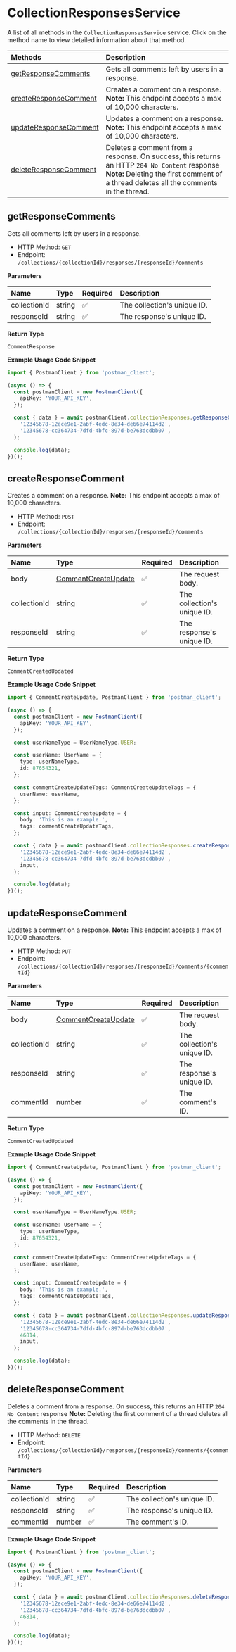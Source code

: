 # CollectionResponsesService

A list of all methods in the `CollectionResponsesService` service. Click on the method name to view detailed information about that method.

| Methods                                         | Description                                                                                                                                                                            |
| :---------------------------------------------- | :------------------------------------------------------------------------------------------------------------------------------------------------------------------------------------- |
| [getResponseComments](#getresponsecomments)     | Gets all comments left by users in a response.                                                                                                                                         |
| [createResponseComment](#createresponsecomment) | Creates a comment on a response. **Note:** This endpoint accepts a max of 10,000 characters.                                                                                           |
| [updateResponseComment](#updateresponsecomment) | Updates a comment on a response. **Note:** This endpoint accepts a max of 10,000 characters.                                                                                           |
| [deleteResponseComment](#deleteresponsecomment) | Deletes a comment from a response. On success, this returns an HTTP `204 No Content` response **Note:** Deleting the first comment of a thread deletes all the comments in the thread. |

## getResponseComments

Gets all comments left by users in a response.

- HTTP Method: `GET`
- Endpoint: `/collections/{collectionId}/responses/{responseId}/comments`

**Parameters**

| Name         | Type   | Required | Description                 |
| :----------- | :----- | :------- | :-------------------------- |
| collectionId | string | ✅       | The collection's unique ID. |
| responseId   | string | ✅       | The response's unique ID.   |

**Return Type**

`CommentResponse`

**Example Usage Code Snippet**

```typescript
import { PostmanClient } from 'postman_client';

(async () => {
  const postmanClient = new PostmanClient({
    apiKey: 'YOUR_API_KEY',
  });

  const { data } = await postmanClient.collectionResponses.getResponseComments(
    '12345678-12ece9e1-2abf-4edc-8e34-de66e74114d2',
    '12345678-cc364734-7dfd-4bfc-897d-be763dcdbb07',
  );

  console.log(data);
})();
```

## createResponseComment

Creates a comment on a response. **Note:** This endpoint accepts a max of 10,000 characters.

- HTTP Method: `POST`
- Endpoint: `/collections/{collectionId}/responses/{responseId}/comments`

**Parameters**

| Name         | Type                                                    | Required | Description                 |
| :----------- | :------------------------------------------------------ | :------- | :-------------------------- |
| body         | [CommentCreateUpdate](../models/CommentCreateUpdate.md) | ✅       | The request body.           |
| collectionId | string                                                  | ✅       | The collection's unique ID. |
| responseId   | string                                                  | ✅       | The response's unique ID.   |

**Return Type**

`CommentCreatedUpdated`

**Example Usage Code Snippet**

```typescript
import { CommentCreateUpdate, PostmanClient } from 'postman_client';

(async () => {
  const postmanClient = new PostmanClient({
    apiKey: 'YOUR_API_KEY',
  });

  const userNameType = UserNameType.USER;

  const userName: UserName = {
    type: userNameType,
    id: 87654321,
  };

  const commentCreateUpdateTags: CommentCreateUpdateTags = {
    userName: userName,
  };

  const input: CommentCreateUpdate = {
    body: 'This is an example.',
    tags: commentCreateUpdateTags,
  };

  const { data } = await postmanClient.collectionResponses.createResponseComment(
    '12345678-12ece9e1-2abf-4edc-8e34-de66e74114d2',
    '12345678-cc364734-7dfd-4bfc-897d-be763dcdbb07',
    input,
  );

  console.log(data);
})();
```

## updateResponseComment

Updates a comment on a response. **Note:** This endpoint accepts a max of 10,000 characters.

- HTTP Method: `PUT`
- Endpoint: `/collections/{collectionId}/responses/{responseId}/comments/{commentId}`

**Parameters**

| Name         | Type                                                    | Required | Description                 |
| :----------- | :------------------------------------------------------ | :------- | :-------------------------- |
| body         | [CommentCreateUpdate](../models/CommentCreateUpdate.md) | ✅       | The request body.           |
| collectionId | string                                                  | ✅       | The collection's unique ID. |
| responseId   | string                                                  | ✅       | The response's unique ID.   |
| commentId    | number                                                  | ✅       | The comment's ID.           |

**Return Type**

`CommentCreatedUpdated`

**Example Usage Code Snippet**

```typescript
import { CommentCreateUpdate, PostmanClient } from 'postman_client';

(async () => {
  const postmanClient = new PostmanClient({
    apiKey: 'YOUR_API_KEY',
  });

  const userNameType = UserNameType.USER;

  const userName: UserName = {
    type: userNameType,
    id: 87654321,
  };

  const commentCreateUpdateTags: CommentCreateUpdateTags = {
    userName: userName,
  };

  const input: CommentCreateUpdate = {
    body: 'This is an example.',
    tags: commentCreateUpdateTags,
  };

  const { data } = await postmanClient.collectionResponses.updateResponseComment(
    '12345678-12ece9e1-2abf-4edc-8e34-de66e74114d2',
    '12345678-cc364734-7dfd-4bfc-897d-be763dcdbb07',
    46814,
    input,
  );

  console.log(data);
})();
```

## deleteResponseComment

Deletes a comment from a response. On success, this returns an HTTP `204 No Content` response **Note:** Deleting the first comment of a thread deletes all the comments in the thread.

- HTTP Method: `DELETE`
- Endpoint: `/collections/{collectionId}/responses/{responseId}/comments/{commentId}`

**Parameters**

| Name         | Type   | Required | Description                 |
| :----------- | :----- | :------- | :-------------------------- |
| collectionId | string | ✅       | The collection's unique ID. |
| responseId   | string | ✅       | The response's unique ID.   |
| commentId    | number | ✅       | The comment's ID.           |

**Example Usage Code Snippet**

```typescript
import { PostmanClient } from 'postman_client';

(async () => {
  const postmanClient = new PostmanClient({
    apiKey: 'YOUR_API_KEY',
  });

  const { data } = await postmanClient.collectionResponses.deleteResponseComment(
    '12345678-12ece9e1-2abf-4edc-8e34-de66e74114d2',
    '12345678-cc364734-7dfd-4bfc-897d-be763dcdbb07',
    46814,
  );

  console.log(data);
})();
```

<!-- This file was generated by liblab | https://liblab.com/ -->
